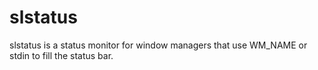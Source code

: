 # slstatus
slstatus is a status monitor for window managers that use WM_NAME or stdin to fill the status bar.
